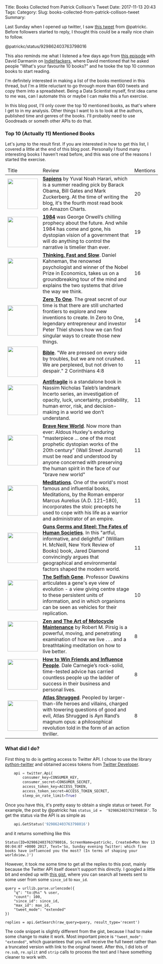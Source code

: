 Title: Books Collected from Patrick Collison's Tweet
Date: 2017-11-13 20:43
Tags:
Category:
Slug: books-collected-from-patrick-collison-tweet
Summary:


Last Sunday when I opened up twitter, I saw [this tweet](https://twitter.com/patrickc/status/929862403763798016) from @patrickc.  Before followers started to reply, I thought this could be a really nice chain to follow.

@patrickc/status/929862403763798016

This also reminds me what I listened a few days ago from [this episode](https://www.indiehackers.com/podcast/036-david-darmanin-of-hotjar) with David Darmanin on [IndieHackers](https://www.indiehackers.com), where David mentioned that he asked people "What's your favourite 10 books?" and he tooke the top 10 common books to start reading.

I'm definitely interested in making a list of the books mentioned in this thread, but I'm a little reluctant to go through more than 600 tweets and copy them into a spreadsheet. Being a Data Scientist myself, first idea came to me was, can I automate this or maybe I can make this a fun exercise.

In this blog post, I'll only cover the top 10 mentioned books, as that's where I get to in my analysis. Other things I want to is to look at the authors, published time and genres of the books. I'll probably need to use Goodreads or someth other APIs to do that.

### Top 10 (Actually 11) Mentioned Books

Let's jump to the result first. If you are interested in how to get this list, I covered a little at the end of this blog post. Personally I found many interesting books I haven't read before, and this was one of the reasons I started the exercise.

<table class="table table-bordered">
  <tr>
   <thead>
     <td> Title </td>
     <td> Review </td>
     <td> Mentions </td>
   </thead>
  <td>
    <a href="https://www.amazon.com/Sapiens-Humankind-Yuval-Noah-Harari/dp/0062316095&tag=traintest06-20"> <img src="https://images-na.ssl-images-amazon.com/images/I/51zJS6PmxbL._SX333_BO1,204,203,200_.jpg" height="100" /> </a>
  </td>
  <td> <b><a href="https://www.amazon.com/Sapiens-Humankind-Yuval-Noah-Harari/dp/0062316095&tag=traintest06-20">Sapiens</a></b> by Yuval Noah Harari, which is a summer reading pick by Barack Obama, Bill Gates and Mark Zuckerberg. At the time of writing the blog, it's the fourth most read book on Amazon Charts.
  </td>
  <td> 20 </td>
  </tr>
  <tr>
    <td> 
      <a href="https://www.amazon.com/1984-Signet-Classics-George-Orwell/dp/0451524934&tag=traintest06-20"> <img src="https://images-na.ssl-images-amazon.com/images/I/31l24hBKHaL._SX280_BO1,204,203,200_.jpg" height="100" /> </a>
    </td>
    <td>
      <b><a href="https://www.amazon.com/1984-Signet-Classics-George-Orwell/dp/0451524934&tag=traintest06-20">1984</a></b> was George Orwell’s chilling prophecy about the future. And while 1984 has come and gone, his dystopian vision of a government that will do anything to control the narrative is timelier than ever.
    </td>
    <td> 19 </td>
  </tr>
  
  <tr>
    <td> 
      <a href="https://www.amazon.com/Thinking-Fast-Slow-Daniel-Kahneman/dp/0374533555&tag=traintest06-20"> <img src="https://images-na.ssl-images-amazon.com/images/I/41RtytNpsfL._SX332_BO1,204,203,200_.jpg" height="100" /> </a>
    </td>
    <td> 
      <b><a href="https://www.amazon.com/Thinking-Fast-Slow-Daniel-Kahneman/dp/0374533555&tag=traintest06-20">Thinking, Fast and Slow</a></b>.  Daniel Kahneman, the renowned psychologist and winner of the Nobel Prize in Economics, takes us on a groundbreaking tour of the mind and explains the two systems that drive the way we think. 
    </td>
    <td> 16 </td>
  </tr>
  
  <tr>
    <td> 
      <a href="https://www.amazon.com/Zero-One-Notes-Startups-Future/dp/0804139296&tag=traintest06-20"> <img src="https://images-na.ssl-images-amazon.com/images/I/41puRJbtwkL._SX331_BO1,204,203,200_.jpg" height="100" /> </a>
    </td>
    <td>
      <b><a href="https://www.amazon.com/Zero-One-Notes-Startups-Future/dp/0804139296&tag=traintest06-20">Zero To One</a></b>. The great secret of our time is that there are still uncharted frontiers to explore and new inventions to create. In Zero to One, legendary entrepreneur and investor Peter Thiel shows how we can find singular ways to create those new things.
    </td>
    <td> 14 </td>
  </tr>
  
  <tr>
    <td> 
      <a href="https://www.amazon.com/Holy-Bible-New-Living-Translation/dp/1414309473&tag=traintest06-20"> <img src="https://images-na.ssl-images-amazon.com/images/I/41h7kSsaYdL._SX324_BO1,204,203,200_.jpg" height="100" /> </a>
    </td>
    <td> 
      <b><a href="https://www.amazon.com/Holy-Bible-New-Living-Translation/dp/1414309473&tag=traintest06-20">Bible</a></b>. "We are pressed on every side by troubles, but we are not crushed. We are perplexed, but not driven to despair." 2 Corinthians 4:8
    </td>
    <td> 11 </td>
  </tr>
  
  <tr>
    <td> 
      <a href="https://www.amazon.com/Sapiens-Humankind-Yuval-Noah-Harari/dp/0062316095&tag=traintest06-20"> <img src="https://images-na.ssl-images-amazon.com/images/I/41D%2BJAzx5rL._SX329_BO1,204,203,200_.jpg" height="100" /> </a>
    </td>
    <td>
      <b><a href="https://www.amazon.com/Sapiens-Humankind-Yuval-Noah-Harari/dp/0062316095&tag=traintest06-20">Antifragile</a></b> is a standalone book in Nassim Nicholas Taleb’s landmark Incerto series, an investigation of opacity, luck, uncertainty, probability, human error, risk, and decision-making in a world we don’t understand.
    </td>
    <td> 11 </td>
  </tr>
  
  <tr>
    <td> 
      <a href="https://www.amazon.com/Brave-New-World-Aldous-Huxley/dp/0060850523&tag=traintest06-20"> <img src="https://images-na.ssl-images-amazon.com/images/I/41l%2B4UobkRL._SX325_BO1,204,203,200_.jpg" height="100" /> </a>
    </td>
    <td> 
      <b><a href="https://www.amazon.com/Brave-New-World-Aldous-Huxley/dp/0060850523&tag=traintest06-20">Brave New World</a></b>. Now more than ever: Aldous Huxley's enduring "masterpiece ... one of the most prophetic dystopian works of the 20th century" (Wall Street Journal) must be read and understood by anyone concerned with preserving the human spirit in the face of our "brave new world"
    </td>
    <td> 11 </td>
  </tr>
  
  <tr>
    <td> 
      <a href="https://www.amazon.com/Meditations-Thrift-Editions-Marcus-Aurelius/dp/048629823X&tag=traintest06-20"> <img src="https://images-na.ssl-images-amazon.com/images/I/51B7EclqLBL._SX311_BO1,204,203,200_.jpg" height="100" /> </a>
    </td>
    <td> 
      <b><a href="https://www.amazon.com/Meditations-Thrift-Editions-Marcus-Aurelius/dp/048629823X&tag=traintest06-20">Meditations</a></b>. One of the world's most famous and influential books, Meditations, by the Roman emperor Marcus Aurelius (A.D. 121–180), incorporates the stoic precepts he used to cope with his life as a warrior and administrator of an empire. 
    </td>
    <td> 11 </td>
  </tr>
  
  <tr>
    <td> 
      <a href="https://www.amazon.com/Guns-Germs-Steel-Fates-Societies/dp/0393354326&tag=traintest06-20"> <img src="https://images-na.ssl-images-amazon.com/images/I/5101H2lhtXL._SX329_BO1,204,203,200_.jpg" height="100" /> </a>
    </td>
    <td> 
      <b><a href="https://www.amazon.com/Guns-Germs-Steel-Fates-Societies/dp/0393354326&tag=traintest06-20">Guns Germs and Steel: The Fates of Human Societies</a></b>. In this "artful, informative, and delightful" (William H. McNeill, New York Review of Books) book, Jared Diamond convincingly argues that geographical and environmental factors shaped the modern world. 
    </td>
    <td> 11 </td>
  </tr>
  
  <tr>
    <td> 
      <a href="https://www.amazon.com/Selfish-Gene-Anniversary-Landmark-Science/dp/0198788606&tag=traintest06-20"> <img src="https://images-na.ssl-images-amazon.com/images/I/41BSMHjI39L._SX327_BO1,204,203,200_.jpg" height="100" /> </a>
    </td>
    <td> 
      <b><a href="https://www.amazon.com/Selfish-Gene-Anniversary-Landmark-Science/dp/0198788606&tag=traintest06-20">The Selfish Gene</a></b>. Professor Dawkins articulates a gene's eye view of evolution - a view giving centre stage to these persistent units of information, and in which organisms can be seen as vehicles for their replication.
    </td>
    <td> 10 </td>
  </tr>
  
  <tr>
    <td> 
      <a href="https://www.amazon.com/Zen-Art-Motorcycle-Maintenance-Inquiry/dp/0060589469&tag=traintest06-20"> <img src="https://images-na.ssl-images-amazon.com/images/I/41vxAMcHOzL._SX307_BO1,204,203,200_.jpg" height="100" /> </a>
    </td>
    <td> 
      <b><a href="https://www.amazon.com/Zen-Art-Motorcycle-Maintenance-Inquiry/dp/0060589469&tag=traintest06-20">Zen and The Art of Motocycle Maintenance</a></b> by Robert M. Pirsig is a powerful, moving, and penetrating examination of how we live . . . and a breathtaking meditation on how to live better. 
    </td>
    <td> 8 </td>
  </tr>
  
  <tr>
    <td> 
      <a href="https://www.amazon.com/How-Win-Friends-Influence-People/dp/0671027034&tag=traintest06-20"> <img src="https://images-na.ssl-images-amazon.com/images/I/51X7dEUFgoL._SX320_BO1,204,203,200_.jpg" height="100" /> </a>
    </td>
    <td> 
      <b><a href="https://www.amazon.com/How-Win-Friends-Influence-People/dp/0671027034&tag=traintest06-20">How to Win Friends and Influence People</a></b>. Dale Carnegie’s rock-solid, time-tested advice has carried countless people up the ladder of success in their business and personal lives.
    </td>
    <td> 8 </td>
  </tr>
  
  <tr>
    <td> 
      <a href="https://www.amazon.com/Atlas-Shrugged-Ayn-Rand/dp/0451191145&tag=traintest06-20"> <img src="https://images-na.ssl-images-amazon.com/images/I/51IKKAxhdGL._SX300_BO1,204,203,200_.jpg" height="100" /> </a>
    </td>
    <td> 
      <b><a href="https://www.amazon.com/Atlas-Shrugged-Ayn-Rand/dp/0451191145&tag=traintest06-20">Atlas Shrugged</a></b>. Peopled by larger-than-life heroes and villains, charged with towering questions of good and evil, Atlas Shrugged is Ayn Rand’s magnum opus: a philosophical revolution told in the form of an action thriller.
    </td>
    <td> 8 </td>
  </tr>
</table>

### What did I do?
First thing to do is getting access to Twitter API. I chose to use the library [python-twitter](https://github.com/bear/python-twitter) and obtained access tokens from [Twitter Developer](https://developer.twitter.com/). 

```python
    api = twitter.Api(
        consumer_key=CONSUMER_KEY,
        consumer_secret=CONSUMER_SECRET,
        access_token_key=ACCESS_TOKEN,
        access_token_secret=ACCESS_TOKEN_SECRET,
        sleep_on_rate_limit=True)
```
Once you have this, it's pretty easy to obtain a single status or tweet. For example, the post by @patrickc has `status_id =  '929862403763798016'`. To get the status via the API is as simple as

```python
    api.GetStatus('929862403763798016') 
```

and it returns something like this
```
Status(ID=929862403763798016, ScreenName=patrickc, Created=Mon Nov 13 00:04:07 +0000 2017, Text='So, Sunday evening Twitter: which five books have influenced you the most? (In terms of shaping your worldview.)')
```
However, it took me some time to get all the replies to this post, mainly because the Twitter API itself doesn't support this directly. I googled a little bit and ended up with [this gist](https://gist.github.com/edsu/54e6f7d63df3866a87a15aed17b51eaf), where you can search all tweets sent to some user from some `since_id` to `max_id`.

```
query = urllib.parse.urlencode({
    "q": "to:@%s" % user,
    "count": 100,
    "since_id": since_id,
    "max_id": max_id,
    "tweet_mode": "extended"
})

replies = api.GetSearch(raw_query=query, result_type='recent')
```
The code snippet is slightly different from the gist, because I had to make some change to make it work. Most important piece is `"tweet_mode": "extended"`, which guarantees that you will receive the full tweet rather than a truncated version with link to the original tweet. After this, I did lots of `re.sub`, `re.split` and `strip` calls to process the text and I have something cleaner to work with.
